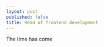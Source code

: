 ```yaml
---
layout: post
published: false
title: Head of frontend development
---
```


The time has come
<!--stackedit_data:
eyJoaXN0b3J5IjpbLTMxMTAwNTYyMV19
-->